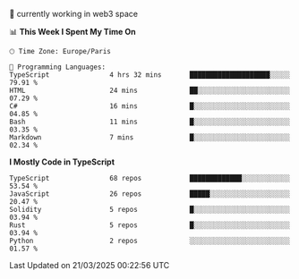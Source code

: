 🔭 currently working in web3 space

<!--START_SECTION:waka-->
📊 **This Week I Spent My Time On** 

```text
🕑︎ Time Zone: Europe/Paris

💬 Programming Languages: 
TypeScript               4 hrs 32 mins       ████████████████████░░░░░   79.91 % 
HTML                     24 mins             ██░░░░░░░░░░░░░░░░░░░░░░░   07.29 % 
C#                       16 mins             █░░░░░░░░░░░░░░░░░░░░░░░░   04.85 % 
Bash                     11 mins             █░░░░░░░░░░░░░░░░░░░░░░░░   03.35 % 
Markdown                 7 mins              █░░░░░░░░░░░░░░░░░░░░░░░░   02.34 % 
```

**I Mostly Code in TypeScript** 

```text
TypeScript               68 repos            █████████████░░░░░░░░░░░░   53.54 % 
JavaScript               26 repos            █████░░░░░░░░░░░░░░░░░░░░   20.47 % 
Solidity                 5 repos             █░░░░░░░░░░░░░░░░░░░░░░░░   03.94 % 
Rust                     5 repos             █░░░░░░░░░░░░░░░░░░░░░░░░   03.94 % 
Python                   2 repos             ░░░░░░░░░░░░░░░░░░░░░░░░░   01.57 % 
```




 Last Updated on 21/03/2025 00:22:56 UTC
<!--END_SECTION:waka-->
